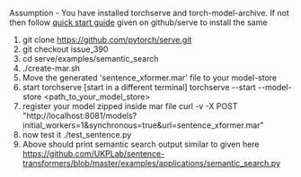 Assumption - 
You have installed torchserve and torch-model-archive. If not then follow [quick start guide](https://github.com/pytorch/serve) given on github/serve to install the same

1. git clone https://github.com/pytorch/serve.git
2. git checkout issue_390
2. cd serve/examples/semantic_search
3. ./create-mar.sh
4. Move the generated 'sentence_xformer.mar' file to your model-store
5. start torchserve [start in a different terminal]
torchserve --start --model-store <path_to_your_model_store>
6. register your model zipped inside mar file
curl -v -X POST "http://localhost:8081/models?initial_workers=1&synchronous=true&url=sentence_xformer.mar"
7. now test it
./test_sentence.py
8. Above should print semantic search output similar to given here https://github.com/UKPLab/sentence-transformers/blob/master/examples/applications/semantic_search.py  